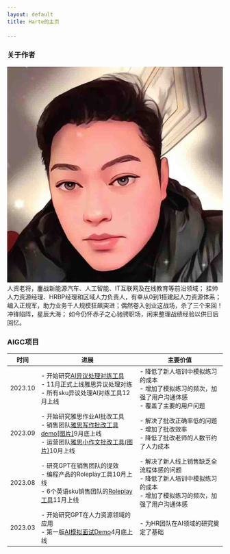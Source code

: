 ```yaml
---
layout: default
title: Harte的主页

---
```



### 关于作者

<img class="profile-picture" src="sherlock.jpeg">
人资老将，鏖战新能源汽车、人工智能、IT互联网及在线教育等前沿领域；
挂帅人力资源经理、HRBP经理和区域人力负责人，有幸从0到1搭建起人力资源体系；
编入正规军，助力业务千人规模狂飙突进；偶然卷入创业这战场，杀了三个来回！冲锋陷阵，星辰大海；
如今仍怀赤子之心驰骋职场，闲来整理战绩经验以供日后回忆。

### AIGC项目

| 时间          | 进展                                                        | 主要价值    |
| ------------- | ------------------------------------------------------------ | -------- |
| 2023.10    | - 开始研究<a href="https://role-play-marketing.cya-tech.cn/" target="_blank">AI异议处理对练工具</a><br/>- 11月正式上线雅思异议处理对练<br/>- 所有sku异议处理AI对练工具12月上线 |- 降低了新人培训中模拟练习的成本<br/>- 增加了模拟练习的频次，加强了用户沟通体感<br/>-   覆盖了主要的用户问题    |
| 2023.09     | - 开始研究雅思作业AI批改工具<br/>- 销售团队<a href="https://udify.app/completion/LquONQ5Ygi53tMZD" target="_blank">雅思写作批改工具demo</a><a href="https://s11.ax1x.com/2024/01/02/piXzidK.png" target="_blank">[图片]</a>9月底上线<br/>- 运营团队<a href="https://s11.ax1x.com/2024/01/02/piXz9qx.jpg" target="_blank">雅思小作文批改工具(图片)</a>10月上线 |-  解决了批改正确率低的问题<br/>- 增加了批改效率<br/>- 降低了批改老师的人数节约了人力成本         |
| 2023.08    | - 研究GPT在销售团队的提效<br/>- 编程产品的Roleplay工具10月上线<br/>- 6个英语sku销售团队的<a href="https://udify.app/chat/V1fQgsa0qOeaUYkF" target="_blank">Roleplay工具</a>11月上线 |- 解决了新人线上销售缺乏全流程体感的问题<br/>- 降低了新人培训中模拟练习的成本<br/>- 增加了模拟练习的频次，加强了用户沟通体感          |
| 2023.03     | - 开始研究GPT在人力资源领域的应用<br/>- 第一版<a href="https://pan.baidu.com/s/1EGH7p1PGDP3Ckw79_v9C9A?pwd=yh4w" target="_blank">AI模拟面试Demo</a>4月底上线 |- 为HR团队在AI领域的研究奠定了基础          |




<!--
### 任职经历
上海集度科技（[极越汽车](https://www.jiyue-auto.com/)）【汽车机器人】

成都超有爱科技（[百词斩](https://www.baicizhan.com/)）【2亿人背单词】

北京旷视科技（[Face++](https://www.megvii.com)）【人工智能｜Face++】

成都果小美科技有限公司【无人新零售】

北京今目标科技【国内最早做企业办公IM】

[IObit](https://www.iobit.com) Co, Ltd.【系统安全软件、欧美版的腾讯管家和360安全卫士】

在IT互联网、人工智能和在线教育行业内，曾任职于多家顶级公司；

拥有13年的人力资源管理经验，曾担任模块专家、HR经理、区域人力负责人和HRBP经理岗位；

2次创业经历，独立建立了整套人力资源制度和体系，有效支撑了千人规模和过亿体量的业务运作；

2次从零开始搭建区域团队，仅用2个月时间搭建100人的产研团队，成功执行公司区域战略，交付过千万级的政府履约项目。

2023年10月，开始研究AI异议处理对练工具，11月正式上线雅思异议处理对练，12月上线所有sku异议处理AI对练工具；
2023年9月，开始研究雅思作业AI批改工具,9月底上线了销售团队雅思写作批改工具，10月上线了运营团队雅思小作文批改工具；
2023年8月，开始研究GPT在销售团队的提效，10月上线了编程产品的Roleplay工具，11月上线了6个英语sku销售团队的Roleplay工具；
2023年6月，推动AIGC在公司层面的培训推广，6-8月分别完成技术专场、教研专场、销售服务专场的系列培训；
2023年5月，开始配合CEO推动公司层面的AIGC项目可行性研究，6月成功确定3个项目（内容量产、教研分诊、AI助记忆）;
2023年3月，开始研究GPT在人力资源领域的应用，4月底完成第一版AI模拟面试Demo；

1. GPT的研究有了一些落地的AI应用：
    * 社群销售线上沟通Roleplay工具[【项目介绍】]()
    * 雅思作业批改的AI工具[【项目介绍】]()
    * 销售异议Roleplay工具[【项目介绍】]()
2. 借助GPT和claude完成了对青龙面板学习的闭环：
    * 完成了美团发券项目的产品化[【项目介绍】]()



## 共事过的大拿

1. [Philip Zheng](https://www.linkedin.com/in/philip-zheng-7b239813/)
2. [刘帅成](http://www.liushuaicheng.org/)
3. 观音（陈航英）
4. 玄念（郝华明）


## 读书学习

[微信读书书单]()|[人力资源管理100问]()| [知乎]()


-->
